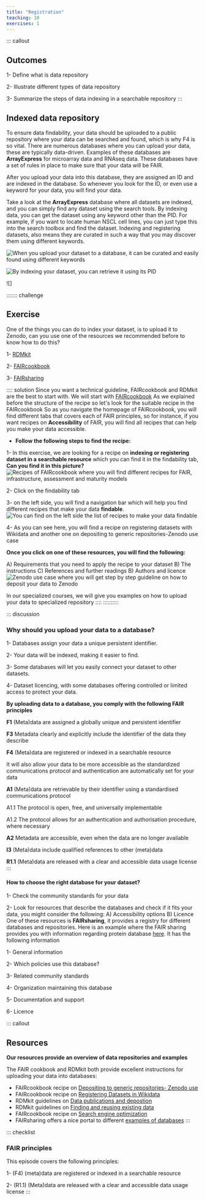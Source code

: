 ```yaml
---
title: "Registration"
teaching: 10
exercises: 1
---
```


::: callout
## Outcomes
1- Define what is data repository

2- Illustrate different types of data repository

3- Summarize the steps of data indexing in a searchable repository
:::
## Indexed data repository
To ensure data findability, your data should be uploaded to a public repository where your data can be searched and found, which is why F4 is so vital. There are numerous databases where you can upload your data, these are typically data-driven. 
Examples of these databases are **ArrayExpress** for microarray data and RNAseq data. These databases have a set of rules in place to make sure that your data will be FAIR.

After you upload your data into this database, they are assigned an ID and are indexed in the database. So whenever you look for the ID, or even use a keyword for your data, you will find your data.

Take a look at the **ArrayExpress** database where all datasets are indexed, and you can simply find any dataset using the search tools. By indexing data, you can get the dataset using any keyword other than the PID. For example, if you want to locate human NSCL cell lines, you can just type this into the search toolbox and find the dataset. Indexing and registering datasets, also means they are curated in such a way that you may discover them using different keywords.

![When you upload your dataset to a database, it can be curated and easily found using different keywords](fig/img54.png)

![By indexing your dataset, you can retrieve it using its PID](fig/img55.png)

![]

::::::: challenge
## Exercise
One of the things you can do to index your dataset, is to upload it to Zenodo, can you use one of the resources we recommended before to know how to do this?

1- [RDMkit](https://rdmkit.elixir-europe.org/)

2- [FAIRcookbook](https://faircookbook.elixir-europe.org/)

3- [FAIRsharing](https://fairsharing.org/)

:::: solution
Since you want a technical guideline, FAIRcookbook and RDMkit are the best to start with. We will start with [FAIRcookbook](https://faircookbook.elixir-europe.org/)
As we explained before the structure of the recipe so let's look for the suitable recipe in the FAIRcookbook
So as you navigate the homepage of FAIRcookbook, you will find different tabs that covers each of FAIR principles, so for instance, if you want recipes on **Accessibility** of FAIR, you will find all recipes that can help you make your data accessible. 

- **Follow the following steps to find the recipe:**

1- In this exercise, we are looking for a recipe on **indexing or registering dataset in a searchable resource** which you can find it in the findability tab, **Can you find it in this picture?**
![Recipes of FAIRcookbook where you will find different recipes for FAIR, infrastructure, assessment and maturity models](fig/img51.png)

2- Click on the findability tab

3- on the left side, you will find a navigation bar which will help you find different recipes that make your data **findable**. 
![You can find on the left side the list of recipes to make your data findable](fig/img52.png)

4- As you can see here, you will find a recipe on registering datasets with Wikidata and another one on depositing to generic repositories-Zenodo use case

**Once you click on one of these resources, you will find the following:**

A) Requirements that you need to apply the recipe to your dataset
B) The instructions 
C) References and further readings
B) Authors and licence
![Zenodo use case where you will get step by step guideline on how to deposit your data to Zenodo](fig/img53.png)

In our specialized courses, we will give you examples on how to upload your data to specialized repository
::::
::::::::::

::: discussion
### Why should you upload your data to a database?
1- Databases assign your data a unique persistent identifier.

2- Your data will be indexed, making it easier to find.

3- Some databases will let you easily connect your dataset to other datasets.

4- Dataset licencing, with some databases offering controlled or limited access to protect your data.

**By uploading data to a database, you comply with the following FAIR principles**

**F1** (Meta)data are assigned a globally unique and persistent identifier

**F3** Metadata clearly and explicitly include the identifier of the data they describe

**F4** (Meta)data are registered or indexed in a searchable resource

It will also allow your data to be more accessible as the standardized communications protocol and authentication are automatically set for your data

**A1** (Meta)data are retrievable by their identifier using a standardised communications protocol

A1.1 The protocol is open, free, and universally implementable

A1.2 The protocol allows for an authentication and authorisation procedure, where necessary

**A2** Metadata are accessible, even when the data are no longer available

**I3** (Meta)data include qualified references to other (meta)data

**R1.1** (Meta)data are released with a clear and accessible data usage license
:::

#### How to choose the right database for your dataset?

1- Check the community standards for your data

2- Look for resources that describe the databases and check if it fits your data, you might consider the following:
A) Accessibility options 
B) Licence
One of these resources is **FAIRsharing**, it provides a registry for different databases and repositories. Here is an example where the FAIR sharing provides you with information regarding protein database [here](https://fairsharing.org/FAIRsharing.rtndct). It has the following information

1- General information

2- Which policies use this database?

3- Related community standards

4- Organization maintaining this database

5- Documentation and support

6- Licence


::: callout
## Resources
**Our resources provide an overview of data repositories and examples**

The FAIR cookbook and RDMkit both provide excellent instructions for uploading your data into databases:

- FAIRcookbook recipe on [Depositing to generic repositories- Zenodo use](https://faircookbook.elixir-europe.org/content/recipes/findability/zenodo-deposition.html)
- FAIRcookbook recipe on [Registering Datasets in Wikidata](https://faircookbook.elixir-europe.org/content/recipes/findability/registeringDatasets.html)
- RDMkit guidelines on [Data publications and depostion](https://rdmkit.elixir-europe.org/data_publication)
- RDMkit guidelines on [Finding and reusing existing data](https://rdmkit.elixir-europe.org/existing_data)
- FAIRcookbook recipe on [Search engine optimization](https://faircookbook.elixir-europe.org/content/recipes/findability/seo.html)
- FAIRsharing offers a nice portal to different [examples of databases](https://fairsharing.org/search?fairsharingRegistry=Database&subjects=life%2520science&page=1)
:::

::: checklist
### FAIR principles
This episode covers the following principles:

1- (F4) (meta)data are registered or indexed in a searchable resource

2- (R1.1) (Meta)data are released with a clear and accessible data usage license
:::
